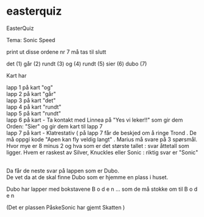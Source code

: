 # easterquiz
EasterQuiz

Tema: Sonic Speed

print ut disse ordene
nr 7 må tas til slutt

det  (1)
går  (2)
rundt  (3)
og (4)
rundt  (5)
sier (6)
dubo  (7)
 
Kart har 
 
lapp 1 på kart "og"   <br>
lapp 2 på kart "går"   <br>
lapp 3 på kart "det"  <br>
lapp 4 på kart "rundt"   <br>
lapp 5 på kart "rundt"   <br>
lapp 6 på kart - Ta kontakt med Linnea på "Yes vi leker!!" som gir dem Orden:  "Sier"  og gir dem kart til lapp 7 <br>
lapp 7 på kart - Klatrestativ  (  på lapp 7 får de beskjed om å ringe Trond . De må oppgi kode "Apen kan fly veldig langt" . Marius må svare på 3 spørsmål.  Hvor mye er 8 minus 2 og hva som er det største tallet : svar åttetall som ligger.   Hvem er raskest av Silver, Knuckles eller Sonic  : riktig svar er "Sonic" <br>

<br> Da får de neste svar på lappen som er Dubo.   
De vet da at de skal finne Dubo som er hjemme en plass i huset.

Dubo har lapper  med bokstavene B o d e n ... som de må stokke om til  B o d e n

(Det er plassen PåskeSonic har gjemt Skatten )




